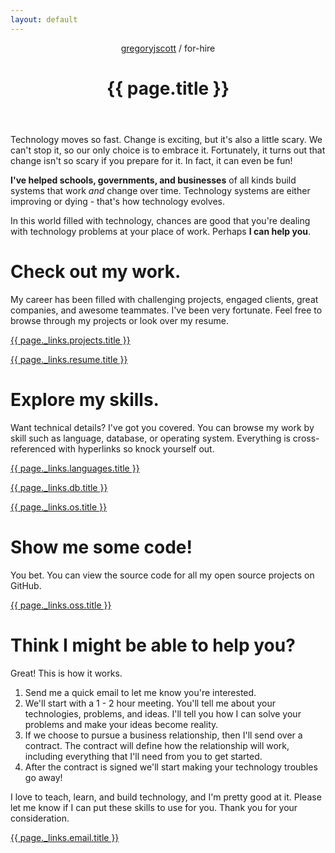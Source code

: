 ```yaml
---
layout: default
---
```


<header>
<nav>
<a href="/">gregoryjscott</a> / for-hire
</nav>

<h1>{{ page.title }}</h1>
</header>

<article markdown="1">
Technology moves so fast. Change is exciting, but it's also a little scary. We can't stop it, so our only choice is to embrace it. Fortunately, it turns out that change isn't so scary if you prepare for it. In fact, it can even be fun!

**I've helped schools, governments, and businesses** of all kinds build systems that work _and_ change over time. Technology systems are either improving or dying - that's how technology evolves.

In this world filled with technology, chances are good that you're dealing with technology problems at your place of work. Perhaps **I can help you**.
</article>

# Check out my work.

<article markdown="1">
My career has been filled with challenging projects, engaged clients, great companies, and awesome teammates. I've been very fortunate. Feel free to browse through my projects or look over my resume.
</article>

<a class="button" href="{{ page._links.projects.href }}">{{ page._links.projects.title }}</a>

<a class="button" href="{{ page._links.resume.href }}">{{ page._links.resume.title }}</a>

# Explore my skills.

<article markdown="1">
Want technical details? I've got you covered. You can browse my work by skill such as language, database, or operating system. Everything is cross-referenced with hyperlinks so knock yourself out.
</article>

<a class="button" href="{{ page._links.languages.href }}">{{ page._links.languages.title }}</a>

<a class="button" href="{{ page._links.db.href }}">{{ page._links.db.title }}</a>

<a class="button" href="{{ page._links.os.href }}">{{ page._links.os.title }}</a>

# Show me some code!

<article markdown="1">
You bet. You can view the source code for all my open source projects on GitHub.
</article>

<a class="button" href="{{ page._links.oss.href }}">{{ page._links.oss.title }}</a>

# Think I might be able to help you?

<article markdown="1">
Great! This is how it works.

1. Send me a quick email to let me know you're interested.
2. We'll start with a 1 - 2 hour meeting. You'll tell me about your technologies, problems, and ideas. I'll tell you how I can solve your problems and make your ideas become reality.
2. If we choose to pursue a business relationship, then I'll send over a contract. The contract will define how the relationship will work, including everything that I'll need from you to get started.
3. After the contract is signed we'll start making your technology troubles go away!

I love to teach, learn, and build technology, and I'm pretty good at it. Please let me know if I can put these skills to use for you. Thank you for your consideration.
</article>

<a class="button recommend" href="{{ page._links.email.href }}">{{ page._links.email.title }}</a>
